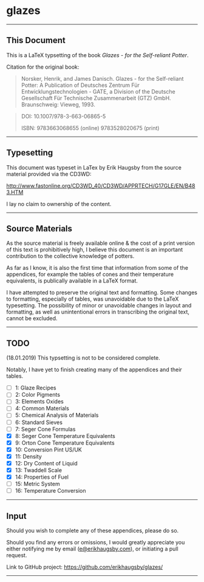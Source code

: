 # glazes
---
## This Document

This is a LaTeX typsetting of the book *Glazes - for the Self-reliant Potter*.

Citation for the original book:

>Norsker, Henrik, and James Danisch. Glazes - for the Self-reliant Potter: A 
>    Publication of Deutsches Zentrum Für Entwicklungstechnologien - GATE, a 
>    Division of the Deutsche Gesellschaft Für Technische Zusammenarbeit (GTZ) 
>    GmbH. Braunschweig: Vieweg, 1993.

>DOI: 10.1007/978-3-663-06865-5
>
>ISBN: 9783663068655 (online) 9783528020675 (print)

---

## Typesetting

This document was typeset in LaTex by Erik Haugsby from the source material 
provided via the CD3WD:

http://www.fastonline.org/CD3WD_40/CD3WD/APPRTECH/G17GLE/EN/B483.HTM

I lay no claim to ownership of the content.

---

## Source Materials

As the source material is freely available online & the cost of a print version 
of this text is prohibitively high, I believe this document is an important 
contribution to the collective knowledge of potters. 

As far as I know, it is also the first time that information from some of the 
appendices, for example the tables of cones and their temperature equivalents, 
is publically available in a LaTeX format.

I have attempted to preserve the original text and formatting. Some changes to 
formatting, especially of tables, was unavoidable due to the LaTeX typesetting.
The possibility of minor or unavoidable changes in layout and formatting, as 
well as unintentional errors in transcribing the original text, cannot be 
excluded.

---

## TODO

(18.01.2019) This typsetting is not to be considered complete. 

Notably, I have yet to finish creating many of the appendices and their tables. 

- [ ] 1: Glaze Recipes
- [ ] 2: Color Pigments
- [ ] 3: Elements Oxides
- [ ] 4: Common Materials
- [ ] 5: Chemical Analysis of Materials
- [ ] 6: Standard Sieves
- [ ] 7: Seger Cone Formulas
- [x] 8: Seger Cone Temperature Equivalents
- [x] 9: Orton Cone Temperature Equivalents
- [x] 10: Conversion Pint US/UK
- [x] 11: Density
- [x] 12: Dry Content of Liquid
- [x] 13: Twaddell Scale
- [x] 14: Properties of Fuel
- [ ] 15: Metric System
- [ ] 16: Temperature Conversion

---

## Input

Should you wish to complete any of these appendices, please do so.

Should you find any errors or omissions, I would greatly appreciate you either 
notifying me by email (e@erikhaugsby.com), or initiating a pull request.

Link to GitHub project: https://github.com/erikhaugsby/glazes/

---